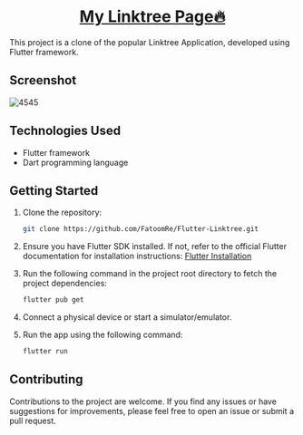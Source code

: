 
<h1 align="center"><a href="https://my-linktree-website.web.app/">My Linktree Page🔥</a></h1>

This project is a clone of the popular Linktree Application, developed using Flutter framework.

## Screenshot

![4545](https://github.com/FatoomRe/Flutter-Linktree/assets/112693194/8c34f135-530f-40e9-a41e-af7225fec793)

## Technologies Used

- Flutter framework
- Dart programming language

## Getting Started
1. Clone the repository:

   ```bash
   git clone https://github.com/FatoomRe/Flutter-Linktree.git


2. Ensure you have Flutter SDK installed. If not, refer to the official Flutter documentation for installation instructions: [Flutter Installation](https://docs.flutter.dev/get-started/install)

3. Run the following command in the project root directory to fetch the project dependencies:

   ```bash
   flutter pub get

4. Connect a physical device or start a simulator/emulator.

5. Run the app using the following command:

   ```bash
   flutter run

## Contributing
Contributions to the project are welcome. If you find any issues or have suggestions for improvements, please feel free to open an issue or submit a pull request.
